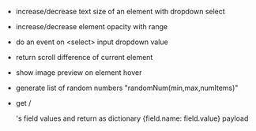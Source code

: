 - increase/decrease text size of an element with dropdown select

- increase/decrease element opacity with range

- do an event on \<select\> input dropdown value

- return scroll difference of current element

- show image preview on element hover

- generate list of random numbers "randomNum(min,max,numItems)"

- get /<form/>'s field values and return as dictionary {field.name: field.value} payload